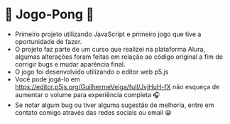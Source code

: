 # 🏓 Jogo-Pong 🏓
- Primeiro projeto utilizando JavaScript e primeiro jogo que tive a oportunidade de fazer. <br>
- O projeto faz parte de um curso que realizei na plataforma Alura, algumas alterações foram feitas em relação ao código original a fim de corrigir bugs e mudar aparência final.<br>
- O jogo foi desenvolvido utilizando o editor web p5.js
- Você pode jogá-lo em https://editor.p5js.org/GuilhermeVeiga/full/JvjHuH-fX não esqueça de aumentar o volume para experiência completa 🎧
- Se notar algum bug ou tiver alguma sugestão de melhoria, entre em contato comigo através das redes sociais ou email 😀
